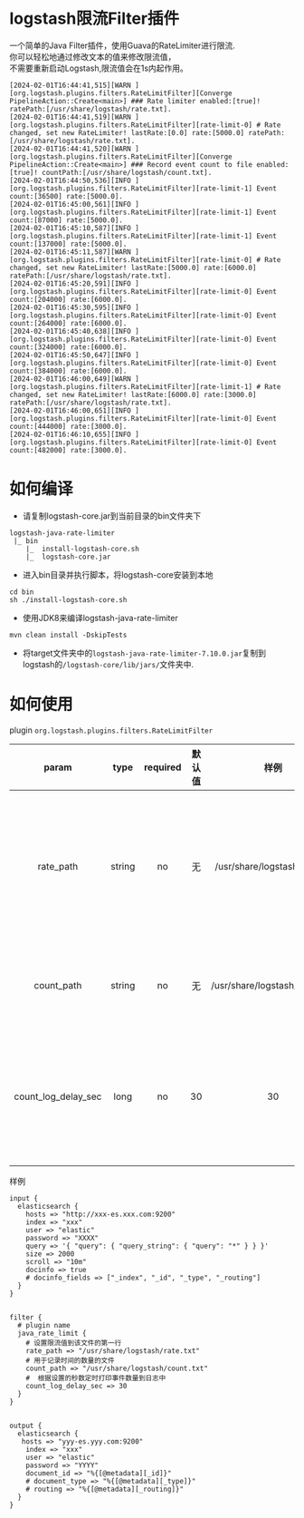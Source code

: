 # logstash限流Filter插件

一个简单的Java Filter插件，使用Guava的RateLimiter进行限流.  
你可以轻松地通过修改文本的值来修改限流值，  
不需要重新启动Logstash,限流值会在1s内起作用。

```
[2024-02-01T16:44:41,515][WARN ][org.logstash.plugins.filters.RateLimitFilter][Converge PipelineAction::Create<main>] ### Rate limiter enabled:[true]! ratePath:[/usr/share/logstash/rate.txt].
[2024-02-01T16:44:41,519][WARN ][org.logstash.plugins.filters.RateLimitFilter][rate-limit-0] # Rate changed, set new RateLimiter! lastRate:[0.0] rate:[5000.0] ratePath:[/usr/share/logstash/rate.txt].
[2024-02-01T16:44:41,520][WARN ][org.logstash.plugins.filters.RateLimitFilter][Converge PipelineAction::Create<main>] ### Record event count to file enabled:[true]! countPath:[/usr/share/logstash/count.txt].
[2024-02-01T16:44:50,536][INFO ][org.logstash.plugins.filters.RateLimitFilter][rate-limit-1] Event count:[36500] rate:[5000.0].
[2024-02-01T16:45:00,561][INFO ][org.logstash.plugins.filters.RateLimitFilter][rate-limit-1] Event count:[87000] rate:[5000.0].
[2024-02-01T16:45:10,587][INFO ][org.logstash.plugins.filters.RateLimitFilter][rate-limit-1] Event count:[137000] rate:[5000.0].
[2024-02-01T16:45:11,587][WARN ][org.logstash.plugins.filters.RateLimitFilter][rate-limit-0] # Rate changed, set new RateLimiter! lastRate:[5000.0] rate:[6000.0] ratePath:[/usr/share/logstash/rate.txt].
[2024-02-01T16:45:20,591][INFO ][org.logstash.plugins.filters.RateLimitFilter][rate-limit-0] Event count:[204000] rate:[6000.0].
[2024-02-01T16:45:30,595][INFO ][org.logstash.plugins.filters.RateLimitFilter][rate-limit-0] Event count:[264000] rate:[6000.0].
[2024-02-01T16:45:40,638][INFO ][org.logstash.plugins.filters.RateLimitFilter][rate-limit-0] Event count:[324000] rate:[6000.0].
[2024-02-01T16:45:50,647][INFO ][org.logstash.plugins.filters.RateLimitFilter][rate-limit-0] Event count:[384000] rate:[6000.0].
[2024-02-01T16:46:00,649][WARN ][org.logstash.plugins.filters.RateLimitFilter][rate-limit-1] # Rate changed, set new RateLimiter! lastRate:[6000.0] rate:[3000.0] ratePath:[/usr/share/logstash/rate.txt].
[2024-02-01T16:46:00,651][INFO ][org.logstash.plugins.filters.RateLimitFilter][rate-limit-0] Event count:[444000] rate:[3000.0].
[2024-02-01T16:46:10,655][INFO ][org.logstash.plugins.filters.RateLimitFilter][rate-limit-0] Event count:[482000] rate:[3000.0].
```

# 如何编译

- 请复制logstash-core.jar到当前目录的bin文件夹下

```
logstash-java-rate-limiter
 |_ bin
    |_  install-logstash-core.sh 
    |_  logstash-core.jar
```

- 进入bin目录并执行脚本，将logstash-core安装到本地

```shell
cd bin
sh ./install-logstash-core.sh
```

- 使用JDK8来编译logstash-java-rate-limiter

```
mvn clean install -DskipTests
```

- 将target文件夹中的`logstash-java-rate-limiter-7.10.0.jar`复制到logstash的`/logstash-core/lib/jars/`文件夹中.

# 如何使用

plugin `org.logstash.plugins.filters.RateLimitFilter`

|        param        |  type  | required | 默认值 |              样例               |               desc               |
|:-------------------:|:------:|:--------:|:---:|:-----------------------------:|:--------------------------------:|
|      rate_path      | string |    no    |  无  | /usr/share/logstash/rate.txt  | 从该文件中读取第一行作为限流值，你可以随时修改这个文件中的限流值 |
|     count_path      | string |    no    |  无  | /usr/share/logstash/count.txt |        记录已经同步的事件的数量到该文件中         |
| count_log_delay_sec |  long  |    no    | 30  |              30               | 根据设置的秒数以固定间隔在logstash的日志中打印事件数量  |

样例

```shell
input {
  elasticsearch {
    hosts => "http://xxx-es.xxx.com:9200"
    index => "xxx"
    user => "elastic"
    password => "XXXX"
    query => '{ "query": { "query_string": { "query": "*" } } }'
    size => 2000
    scroll => "10m"
    docinfo => true
    # docinfo_fields => ["_index", "_id", "_type", "_routing"]
  }
}


filter {
  # plugin name
  java_rate_limit {
    # 设置限流值到该文件的第一行
    rate_path => "/usr/share/logstash/rate.txt"
    # 用于记录时间的数量的文件
    count_path => "/usr/share/logstash/count.txt"
    #  根据设置的秒数定时打印事件数量到日志中
    count_log_delay_sec => 30
  }
}


output {
  elasticsearch {
   hosts => "yyy-es.yyy.com:9200"
    index => "xxx"
    user => "elastic"
    password => "YYYY"
    document_id => "%{[@metadata][_id]}"
    # document_type => "%{[@metadata][_type]}"
    # routing => "%{[@metadata][_routing]}"
  }
}

```